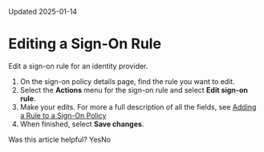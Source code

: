 Updated 2025-01-14
# Editing a Sign-On Rule
Edit a sign-on rule for an identity provider.
  1. On the sign-on policy details page, find the rule you want to edit.
  2. Select the **Actions** menu for the sign-on rule and select **Edit sign-on rule**.
  3. Make your edits. For more a full description of all the fields, see [Adding a Rule to a Sign-On Policy](https://docs.oracle.com/en-us/iaas/Content/Identity/signonpolicies/add-more-rules-policy.htm#add-sign-rules-policy "Add a rule to an identity domain sign-on policy in IAM.")
  4. When finished, select **Save changes**.


Was this article helpful?
YesNo

